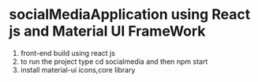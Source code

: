 
# socialMediaApplication using React js and Material UI FrameWork
1) front-end build using react js
3) to run the project type cd socialmedia and then npm start
4) install material-ui icons,core library 

